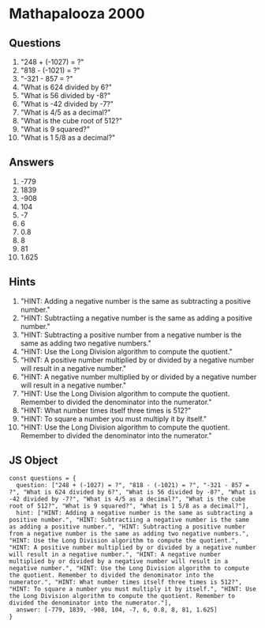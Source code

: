 # Mathapalooza 2000

## Questions 

1. "248 + (-1027) = ?"
2. "818 - (-1021) = ?"
3. "-321 - 857 = ?"
4. "What is 624 divided by 6?"
5. "What is 56 divided by -8?"
6. "What is -42 divided by -7?"
7. "What is 4/5 as a decimal?"
8. "What is the cube root of 512?"
9. "What is 9 squared?"
10. "What is 1 5/8 as a decimal?"

## Answers 

1. -779
2. 1839
3. -908
4. 104
5. -7
6. 6
7. 0.8
8. 8
9. 81
10. 1.625

## Hints

1. "HINT: Adding a negative number is the same as subtracting a positive number." 
2. "HINT: Subtractiing a negative number is the same as adding a positive number."
3. "HINT: Subtracting a positive number from a negative number is the same as adding two negative numbers."
4. "HINT: Use the Long Division algorithm to compute the quotient."
5. "HINT: A positive number multiplied by or divided by a negative number will result in a negative number."
6. "HINT: A negative number multiplied by or divided by a negative number will result in a negative number."
7. "HINT: Use the Long Division algorithm to compute the quotient. Remember to divided the denominator into the numerator."
8. "HINT: What number times itself three times is 512?"
9. "HINT: To square a number you must multiply it by itself."
10. "HINT: Use the Long Division algorithm to compute the quotient. Remember to divided the denominator into the numerator."

## JS Object 

```
const questions = {
  question: ["248 + (-1027) = ?", "818 - (-1021) = ?", "-321 - 857 = ?", "What is 624 divided by 6?", "What is 56 divided by -8?", "What is -42 divided by -7?", "What is 4/5 as a decimal?", "What is the cube root of 512?", "What is 9 squared?", "What is 1 5/8 as a decimal?"],
  hint: ["HINT: Adding a negative number is the same as subtracting a positive number.", "HINT: Subtractiing a negative number is the same as adding a positive number.", "HINT: Subtracting a positive number from a negative number is the same as adding two negative numbers.", "HINT: Use the Long Division algorithm to compute the quotient.", "HINT: A positive number multiplied by or divided by a negative number will result in a negative number.", "HINT: A negative number multiplied by or divided by a negative number will result in a negative number.", "HINT: Use the Long Division algorithm to compute the quotient. Remember to divided the denominator into the numerator.", "HINT: What number times itself three times is 512?", "HINT: To square a number you must multiply it by itself.", "HINT: Use the Long Division algorithm to compute the quotient. Remember to divided the denominator into the numerator."],
  answer: [-779, 1839, -908, 104, -7, 6, 0.8, 8, 81, 1.625]
}
```